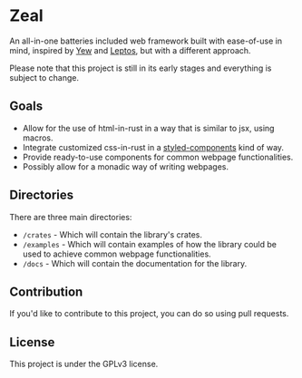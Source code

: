 # Zeal

An all-in-one batteries included web framework built with ease-of-use in mind, inspired by [Yew](https://yew.rs/) and [Leptos](https://leptos.dev), but with a different approach.

Please note that this project is still in its early stages and everything is subject to change.

## Goals

- Allow for the use of html-in-rust in a way that is similar to jsx, using macros.
- Integrate customized css-in-rust in a [styled-components](https://styled-components.com/) kind of way.
- Provide ready-to-use components for common webpage functionalities.
- Possibly allow for a monadic way of writing webpages.

## Directories

There are three main directories:

- `/crates` - Which will contain the library's crates.
- `/examples` - Which will contain examples of how the library could be used to achieve common webpage functionalities.
- `/docs` - Which will contain the documentation for the library.

## Contribution

If you'd like to contribute to this project, you can do so using pull requests.

## License

This project is under the GPLv3 license.
